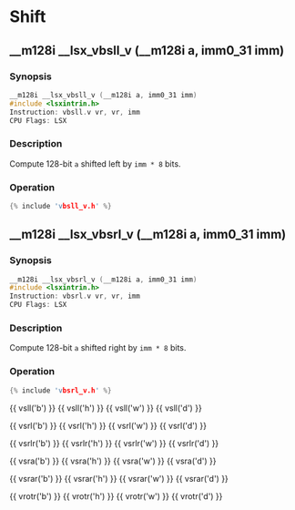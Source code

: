 # Shift

## __m128i __lsx_vbsll_v (__m128i a, imm0_31 imm)

### Synopsis

```c++
__m128i __lsx_vbsll_v (__m128i a, imm0_31 imm)
#include <lsxintrin.h>
Instruction: vbsll.v vr, vr, imm
CPU Flags: LSX
```

### Description

Compute 128-bit `a` shifted left by `imm * 8` bits.

### Operation

```c++
{% include 'vbsll_v.h' %}
```

## __m128i __lsx_vbsrl_v (__m128i a, imm0_31 imm)

### Synopsis

```c++
__m128i __lsx_vbsrl_v (__m128i a, imm0_31 imm)
#include <lsxintrin.h>
Instruction: vbsrl.v vr, vr, imm
CPU Flags: LSX
```

### Description

Compute 128-bit `a` shifted right by `imm * 8` bits.

### Operation

```c++
{% include 'vbsrl_v.h' %}
```

{{ vsll('b') }}
{{ vsll('h') }}
{{ vsll('w') }}
{{ vsll('d') }}

{{ vsrl('b') }}
{{ vsrl('h') }}
{{ vsrl('w') }}
{{ vsrl('d') }}

{{ vsrlr('b') }}
{{ vsrlr('h') }}
{{ vsrlr('w') }}
{{ vsrlr('d') }}

{{ vsra('b') }}
{{ vsra('h') }}
{{ vsra('w') }}
{{ vsra('d') }}

{{ vsrar('b') }}
{{ vsrar('h') }}
{{ vsrar('w') }}
{{ vsrar('d') }}

{{ vrotr('b') }}
{{ vrotr('h') }}
{{ vrotr('w') }}
{{ vrotr('d') }}
